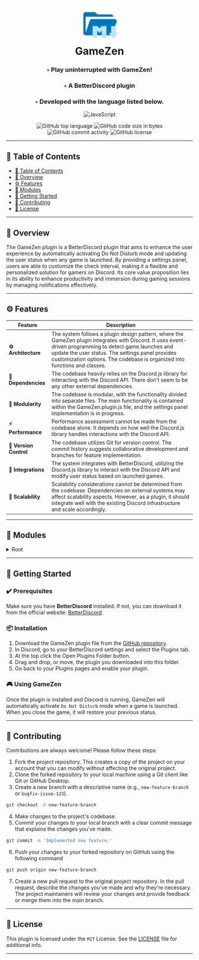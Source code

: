 <div align="center">
<h1 align="center">
<img src="https://raw.githubusercontent.com/PKief/vscode-material-icon-theme/ec559a9f6bfd399b82bb44393651661b08aaf7ba/icons/folder-markdown-open.svg" width="100" />
<br>GameZen
</h1>
<h3>◦ Play uninterrupted with GameZen!</h3>
<h3>◦ A BetterDiscord plugin</h3>
<h3>◦ Developed with the language listed below.</h3>

<p align="center">
<img src="https://img.shields.io/badge/JavaScript-F7DF1E.svg?style&logo=JavaScript&logoColor=black" alt="JavaScript" />
</p>
<img src="https://img.shields.io/github/languages/top/TheoEwzZer/GameZen?style&color=5D6D7E" alt="GitHub top language" />
<img src="https://img.shields.io/github/languages/code-size/TheoEwzZer/GameZen?style&color=5D6D7E" alt="GitHub code size in bytes" />
<img src="https://img.shields.io/github/commit-activity/m/TheoEwzZer/GameZen?style&color=5D6D7E" alt="GitHub commit activity" />
<img src="https://img.shields.io/github/license/TheoEwzZer/GameZen?style&color=5D6D7E" alt="GitHub license" />
</div>

---

## 📒 Table of Contents

- [📒 Table of Contents](#-table-of-contents)
- [📍 Overview](#-overview)
- [⚙️ Features](#️-features)
- [🧩 Modules](#-modules)
- [🚀 Getting Started](#-getting-started)
- [🤝 Contributing](#-contributing)
- [📄 License](#-license)

---

## 📍 Overview

The GameZen plugin is a BetterDiscord plugin that aims to enhance the user experience by automatically activating Do Not Disturb mode and updating the user status when any game is launched. By providing a settings panel, users are able to customize the check interval, making it a flexible and personalized solution for gamers on Discord. Its core value proposition lies in its ability to enhance productivity and immersion during gaming sessions by managing notifications effectively.

---

## ⚙️ Features

| Feature                | Description                                                                                                                                                                                                                                                                                 |
| ---------------------- | ------------------------------------------------------------------------------------------------------------------------------------------------------------------------------------------------------------------------------------------------------------------------------------------- |
| **⚙️ Architecture**    | The system follows a plugin design pattern, where the GameZen plugin integrates with Discord. It uses event-driven programming to detect game launches and update the user status. The settings panel provides customization options. The codebase is organized into functions and classes. |
| **🔗 Dependencies**    | The codebase heavily relies on the Discord.js library for interacting with the Discord API. There don't seem to be any other external dependencies.                                                                                                                                         |
| **🧩 Modularity**      | The codebase is modular, with the functionality divided into separate files. The main functionality is contained within the GameZen.plugin.js file, and the settings panel implementation is in progress.                                                                                   |
| **⚡️ Performance**    | Performance assessment cannot be made from the codebase alone. It depends on how well the Discord.js library handles interactions with the Discord API.                                                                                                                                     |
| **🔀 Version Control** | The codebase utilizes Git for version control. The commit history suggests collaborative development and branches for feature implementation.                                                                                                                                               |
| **🔌 Integrations**    | The system integrates with BetterDiscord, utilizing the Discord.js library to interact with the Discord API and modify user status based on launched games.                                                                                                                                 |
| **📶 Scalability**     | Scalability considerations cannot be determined from the codebase. Dependencies on external systems may affect scalability aspects. However, as a plugin, it should integrate well with the existing Discord infrastructure and scale accordingly.                                          |

---

## 🧩 Modules

<details closed><summary>Root</summary>

| File                                                                                   | Summary                                                                                                                                                                                                                                                               |
| -------------------------------------------------------------------------------------- | --------------------------------------------------------------------------------------------------------------------------------------------------------------------------------------------------------------------------------------------------------------------- |
| [GameZen.plugin.js](https://github.com/TheoEwzZer/GameZen/blob/main/GameZen.plugin.js) | The code is for a BetterDiscord plugin called GameZen. It automatically activates Do Not Disturb mode when a game is launched, and updates the user status accordingly. It also provides a settings panel for customizing the check interval. |

</details>

---

## 🚀 Getting Started

### ✔️ Prerequisites

Make sure you have **BetterDiscord** installed. If not, you can download it from the official website: [BetterDiscord](https://betterdiscord.app).

### 📦 Installation

1. Download the GameZen plugin file from the [GitHub repository](https://github.com/TheoEwzZer/GameZen).
2. In Discord, go to your BetterDiscord settings and select the Plugins tab.
3. At the top click the Open Plugins Folder button.
4. Drag and drop, or move, the plugin you downloaded into this folder.
5. Go back to your Plugins pages and enable your plugin.

### 🎮 Using GameZen

Once the plugin is installed and Discord is running, GameZen will automatically activate `Do Not Disturb` mode when a game is launched. When you close the game, it will restore your previous status.

---

## 🤝 Contributing

Contributions are always welcome! Please follow these steps:

1. Fork the project repository. This creates a copy of the project on your account that you can modify without affecting the original project.
2. Clone the forked repository to your local machine using a Git client like Git or GitHub Desktop.
3. Create a new branch with a descriptive name (e.g., `new-feature-branch` or `bugfix-issue-123`).

```sh
git checkout -b new-feature-branch
```

4. Make changes to the project's codebase.
5. Commit your changes to your local branch with a clear commit message that explains the changes you've made.

```sh
git commit -m 'Implemented new feature.'
```

6. Push your changes to your forked repository on GitHub using the following command

```sh
git push origin new-feature-branch
```

7. Create a new pull request to the original project repository. In the pull request, describe the changes you've made and why they're necessary.
   The project maintainers will review your changes and provide feedback or merge them into the main branch.

---

## 📄 License

This plugin is licensed under the `MIT` License. See the [LICENSE](https://github.com/TheoEwzZer/GameZen/blob/main/LICENSE) file for additional info.

---
